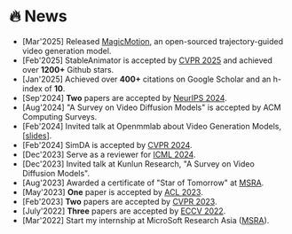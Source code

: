 # 🔥 News
<!-- 加点表情包,直接复制图片即可  https://github.com/guodongxiaren/README/blob/master/emoji.md?tdsourcetag=s_pcqq_aiomsg -->
- [Mar'2025] Released [MagicMotion](https://quanhaol.github.io/magicmotion-site/), an open-sourced trajectory-guided video generation model.
- [Feb'2025] StableAnimator is accepted by [CVPR 2025](https://cvpr.thecvf.com/) and achieved over **1200+** Github stars.
- [Jan'2025] Achieved over **400+** citations on Google Scholar and an h-index of **10**.
- [Sep'2024] **Two** papers are accepted by [NeurIPS 2024](https://neurips.cc/Conferences/2024).
- [Aug'2024] "A Survey on Video Diffusion Models" is accepted by ACM Computing Surveys.
- [Feb'2024] Invited talk at Openmmlab about Video Generation Models, [[slides](/VideoGenerationModel.pdf)].
- [Feb'2024] SimDA is accepted by [CVPR 2024](https://cvpr.thecvf.com/).
- [Dec'2023] Serve as a reviewer for [ICML 2024](https://icml.cc/).
- [Dec'2023] Invited talk at Kunlun Research, "A Survey on Video Diffusion Models".
- [Aug'2023] Awarded a certificate of "Star of Tomorrow" at [MSRA](https://www.microsoft.com/en-us/research/lab/microsoft-research-asia/).
- [May'2023] **One** paper is accepted by [ACL 2023](https://2023.aclweb.org/).
- [Feb'2023] **Two** papers are accepted by [CVPR 2023](https://cvpr2023.thecvf.com/).
- [July'2022] **Three** papers are accepted by [ECCV 2022](https://eccv2022.ecva.net/).
- [Mar'2022] Start my internship at MicroSoft Research Asia ([MSRA](https://www.microsoft.com/en-us/research/lab/microsoft-research-asia/)).

